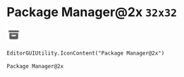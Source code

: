 # Package Manager@2x `32x32`
<img src="/img/Package%20Manager.png" width=32 height=32>

``` CSharp
EditorGUIUtility.IconContent("Package Manager@2x")
```
```
Package Manager@2x
```
